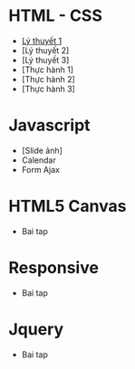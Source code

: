 # HTML - CSS
* [Lý thuyết 1](https://nguyenductrong.github.io/lythuyet1/)
* [Lý thuyết 2]
* [Lý thuyết 3]
* [Thực hành 1]
* [Thực hành 2]
* [Thực hành 3]
# Javascript
* [Slide ảnh]
* Calendar
* Form Ajax


# HTML5 Canvas
* Bai tap 

# Responsive
* Bai tap 

# Jquery
* Bai tap

